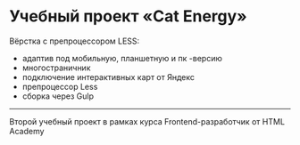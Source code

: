Учебный проект «Cat Energy»
==============
Вёрстка с препроцессором LESS:
* адаптив под мобильную, планшетную и пк -версию
* многостраничник
* подключение интерактивных карт от Яндекс
* препроцессор Less
* сборка через Gulp
---
Второй учебный проект в рамках курса Frontend-разработчик от HTML Academy
